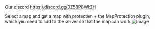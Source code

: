 Our discord https://discord.gg/3Z58P8Wk2H

Select a map and get a map with protection + the MapProtection plugin, which you need to add to the server so that the map can work
![image](https://github.com/publicrust/MapProtection/assets/152790416/82c8dae8-301a-45d0-bc20-d2ff247ccf5b)
